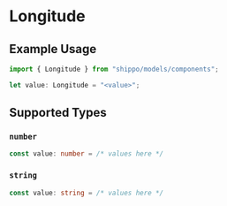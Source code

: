 # Longitude

## Example Usage

```typescript
import { Longitude } from "shippo/models/components";

let value: Longitude = "<value>";
```

## Supported Types

### `number`

```typescript
const value: number = /* values here */
```

### `string`

```typescript
const value: string = /* values here */
```

